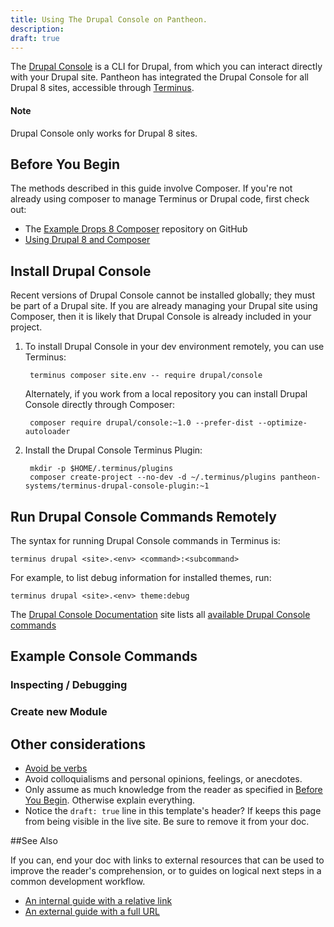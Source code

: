 ```yaml
---
title: Using The Drupal Console on Pantheon.
description:
draft: true
---
```


The [Drupal Console](https://drupalconsole.com/) is a CLI for Drupal, from which you can interact directly with your Drupal site. Pantheon has integrated the Drupal Console for all Drupal 8 sites, accessible through [Terminus](/docs/terminus).

<div class="alert alert-info">
<h4 class="info">Note</h4><p markdown="1">Drupal Console only works for Drupal 8 sites.
</p>
</div>

## Before You Begin

The methods described in this guide involve Composer. If you're not already using composer to manage Terminus or Drupal code, first check out:

 - The [Example Drops 8 Composer](https://github.com/pantheon-systems/example-drops-8-composer) repository on GitHub
 - [Using Drupal 8 and Composer](/docs/composer-drupal-8/)

## Install Drupal Console

Recent versions of Drupal Console cannot be installed globally; they must be part of a Drupal site. If you are already managing your Drupal site using Composer, then it is likely that Drupal Console is already included in your project.

1. To install Drupal Console in your dev environment remotely, you can use Terminus:

        terminus composer site.env -- require drupal/console

    Alternately, if you work from a local repository you can install Drupal Console directly through Composer:

        composer require drupal/console:~1.0 --prefer-dist --optimize-autoloader

2. Install the Drupal Console Terminus Plugin:

        mkdir -p $HOME/.terminus/plugins
        composer create-project --no-dev -d ~/.terminus/plugins pantheon-systems/terminus-drupal-console-plugin:~1

## Run Drupal Console Commands Remotely

The syntax for running Drupal Console commands in Terminus is:

    terminus drupal <site>.<env> <command>:<subcommand>

For example, to list debug information for installed themes, run:

    terminus drupal <site>.<env> theme:debug


The [Drupal Console Documentation](https://hechoendrupal.gitbooks.io/drupal-console/content/en/index.html) site lists all [available Drupal Console commands](https://hechoendrupal.gitbooks.io/drupal-console/content/en/commands/available-commands.html)


## Example Console Commands

### Inspecting / Debugging



### Create new Module


## Other considerations

 - [Avoid be verbs](http://writing.rocks/to-be-or-not-to-be/)
 - Avoid colloquialisms and personal opinions, feelings, or anecdotes.
 - Only assume as much knowledge from the reader as specified in [Before You Begin](#before-you-begin). Otherwise explain everything.
 - Notice the `draft: true` line in this template's header? If keeps this page from being visible in the live site. Be sure to remove it from your doc.

##See Also

If you can, end your doc with links to external resources that can be used to improve the reader's comprehension, or to guides on logical next steps in a common development workflow.

 - [An internal guide with a relative link](/docs/get-started)
 - [An external guide with a full URL](http://writing.rocks/)
